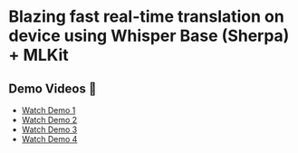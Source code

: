 # Blazing fast real-time translation on device using Whisper Base (Sherpa) + MLKit

## Demo Videos 🎥
- [Watch Demo 1](https://youtube.com/shorts/LxnO66K2WLo)
- [Watch Demo 2](https://youtube.com/shorts/TOrZH1oOJAo)
- [Watch Demo 3](https://youtube.com/shorts/LfbKb-dkHa8)
- [Watch Demo 4](https://youtube.com/shorts/2lxKb-dkHD34)
